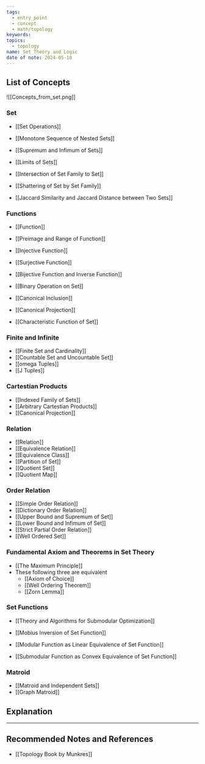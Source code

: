 ```yaml
---
tags:
  - entry_point
  - concept
  - math/topology
keywords: 
topics:
  - topology
name: Set Theory and Logic
date of note: 2024-05-10
---
```


##  List of Concepts


![[Concepts_from_set.png]]

### Set

- [[Set Operations]]

- [[Monotone Sequence of Nested Sets]]
- [[Supremum and Infimum of Sets]]
- [[Limits of Sets]]

- [[Intersection of Set Family to Set]]
- [[Shattering of Set by Set Family]]

- [[Jaccard Similarity and Jaccard Distance between Two Sets]]

### Functions

- [[Function]]
- [[Preimage and Range of Function]]
- [[Injective Function]]
- [[Surjective Function]]
- [[Bijective Function and Inverse Function]]

- [[Binary Operation on Set]]
- [[Canonical Inclusion]]
- [[Canonical Projection]]
- [[Characteristic Function of Set]]


### Finite and Infinite

- [[Finite Set and Cardinality]]
- [[Countable Set and Uncountable Set]]
- [[omega Tuples]]
- [[J Tuples]]

### Cartestian Products

- [[Indexed Family of Sets]]
- [[Arbitrary Cartestian Products]]
- [[Canonical Projection]]

### Relation

- [[Relation]]
- [[Equivalence Relation]]
- [[Equivalence Class]]
- [[Partition of Set]]
- [[Quotient Set]]
- [[Quotient Map]]


### Order Relation

- [[Simple Order Relation]]
- [[Dictionary Order Relation]]
- [[Upper Bound and Supremum of Set]]
- [[Lower Bound and Infimum of Set]]
- [[Strict Partial Order Relation]]
- [[Well Ordered Set]]

### Fundamental Axiom and Theorems in Set Theory

- [[The Maximum Principle]]
- These following three are equivalent
	- [[Axiom of Choice]]
	- [[Well Ordering Theorem]]
	- [[Zorn Lemma]]


### Set Functions

- [[Theory and Algorithms for Submodular Optimization]]

- [[Mobius Inversion of Set Function]]
- [[Modular Function as Linear Equivalence of Set Function]]
- [[Submodular Function as Convex Equivalence of Set Function]]


### Matroid 

- [[Matroid and Independent Sets]]
- [[Graph Matroid]]


## Explanation





-----------
##  Recommended Notes and References

- [[Topology Book by Munkres]]
